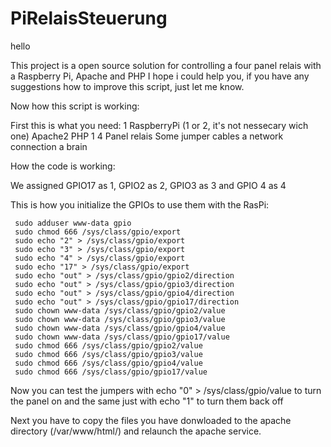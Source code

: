 
# PiRelaisSteuerung
 hello

This project is a open source solution for controlling a four panel relais with a Raspberry Pi, Apache and PHP 
I hope i could help you, if you have any suggestions how to improve this script, just let me know.


Now how this script is working:


First this is what you need:
1 RaspberryPi (1 or 2, it's not nessecary wich one)
Apache2
PHP
1 4 Panel relais
Some jumper cables
a network connection
a brain


How the code is working:

We assigned GPIO17 as 1, GPIO2 as 2, GPIO3 as 3 and GPIO 4 as 4

This is how you initialize the GPIOs to use them with the RasPi:

     sudo adduser www-data gpio
     sudo chmod 666 /sys/class/gpio/export 
     sudo echo "2" > /sys/class/gpio/export 
     sudo echo "3" > /sys/class/gpio/export 
     sudo echo "4" > /sys/class/gpio/export 
     sudo echo "17" > /sys/class/gpio/export 
     sudo echo "out" > /sys/class/gpio/gpio2/direction 
     sudo echo "out" > /sys/class/gpio/gpio3/direction 
     sudo echo "out" > /sys/class/gpio/gpio4/direction 
     sudo echo "out" > /sys/class/gpio/gpio17/direction  
     sudo chown www-data /sys/class/gpio/gpio2/value 
     sudo chown www-data /sys/class/gpio/gpio3/value 
     sudo chown www-data /sys/class/gpio/gpio4/value 
     sudo chown www-data /sys/class/gpio/gpio17/value 
     sudo chmod 666 /sys/class/gpio/gpio2/value 
     sudo chmod 666 /sys/class/gpio/gpio3/value 
     sudo chmod 666 /sys/class/gpio/gpio4/value                            
     sudo chmod 666 /sys/class/gpio/gpio17/value   

Now you can test the jumpers with echo "0" > /sys/class/gpio<number of GPIO>/value to turn the panel on and the same just with echo "1" to turn them back off

Next you have to copy the files you have donwloaded to the apache directory (/var/www/html/) and relaunch the apache service.

